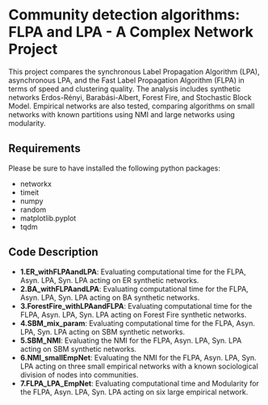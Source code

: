 # Community detection algorithms: FLPA and LPA - A Complex Network Project
This project compares the synchronous Label Propagation Algorithm (LPA), asynchronous LPA, and the Fast Label Propagation Algorithm (FLPA) in terms of speed and clustering quality. The analysis includes synthetic networks Erdos-Rényi, Barabási-Albert, Forest Fire, and Stochastic Block Model. Empirical networks are also tested, comparing algorithms on small networks with known partitions using NMI and large networks using modularity. 

## Requirements
Please be sure to have installed the following python packages:
- networkx
- timeit
- numpy
- random
- matplotlib.pyplot
- tqdm

## Code Description
- **1.ER_withFLPAandLPA**: Evaluating computational time for the FLPA, Asyn. LPA, Syn. LPA acting on ER synthetic networks.
- **2.BA_withFLPAandLPA**: Evaluating computational time for the FLPA, Asyn. LPA, Syn. LPA acting on BA synthetic networks.
- **3.ForestFire_withLPAandFLPA**: Evaluating computational time for the FLPA, Asyn. LPA, Syn. LPA acting on Forest Fire synthetic networks.
- **4.SBM_mix_param**: Evaluating computational time for the FLPA, Asyn. LPA, Syn. LPA acting on SBM synthetic networks.
- **5.SBM_NMI**: Evaluating the NMI for the FLPA, Asyn. LPA, Syn. LPA acting on SBM synthetic networks.
- **6.NMI_smallEmpNet**: Evaluating the NMI for the FLPA, Asyn. LPA, Syn. LPA acting on three small empirical networks with a known sociological division of nodes into communities.
- **7.FLPA_LPA_EmpNet**: Evaluating computational time and Modularity for the FLPA, Asyn. LPA, Syn. LPA acting on six large empirical network.

